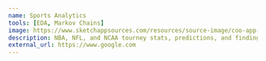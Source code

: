 ```yaml
---
name: Sports Analytics
tools: [EDA, Markov Chains]
image: https://www.sketchappsources.com/resources/source-image/coo-app-concept-subgaurav.jpg
description: NBA, NFL, and NCAA tourney stats, predictions, and findings
external_url: https://www.google.com
---
```

